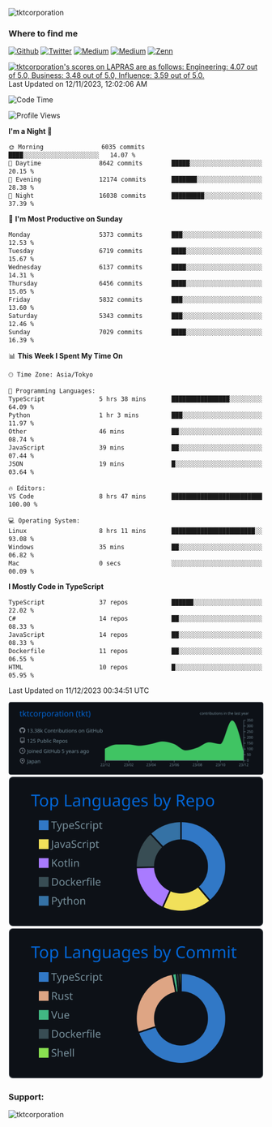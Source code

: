 <p align="left"> <img src="https://komarev.com/ghpvc/?username=tktcorporation&label=Profile%20views&color=0e75b6&style=flat" alt="tktcorporation" /> </p>

<h3>Where to find me</h3>
<p>
<a href="https://github.com/tktcorporation" target="_blank"><img alt="Github" src="https://img.shields.io/badge/GitHub-%2312100E.svg?&style=for-the-badge&logo=Github&logoColor=white" /></a>
<a href="https://twitter.com/tktcorporation" target="_blank"><img alt="Twitter" src="https://img.shields.io/badge/twitter-%231DA1F2.svg?&style=for-the-badge&logo=twitter&logoColor=white" /></a>
<a href="https://www.linkedin.com/in/tktcorporation" target="_blank"><img alt="Medium" src="https://img.shields.io/badge/linkdin-0a66c2.svg?&style=for-the-badge&logo=linkedin&logoColor=white" /></a>
<a href="https://qiita.com/tktcorporation" target="_blank"><img alt="Medium" src="https://img.shields.io/badge/qiita-55C500.svg?&style=for-the-badge&logo=qiita&logoColor=white" /></a>
<a href="https://zenn.dev/tktcorporation" target="_blank"><img alt="Zenn" src="https://img.shields.io/badge/Zenn-3EA8FF.svg?&style=for-the-badge&logo=Zenn&logoColor=white" /></a>
</p>

<!--START_SECTION:lapras-card-->
<p ><a href="https://lapras.com/public/tktcorporation" target="_blank" rel="noopener noreferrer"><img alt="tktcorporation's scores on LAPRAS are as follows: Engineering: 4.07 out of 5.0, Business: 3.48 out of 5.0, Influence: 3.59 out of 5.0." src="https://lapras-card-generator.vercel.app/api/svg?e=4.07&b=3.48&i=3.59&b1=%23232323&b2=%236d6d6d&i1=%23212121&i2=%23818181&l=en" width="300" ></a>  
Last Updated on 12/11/2023, 12:02:06 AM</p>
<!--END_SECTION:lapras-card-->
  
<!--START_SECTION:waka-->
![Code Time](http://img.shields.io/badge/Code%20Time-1%2C315%20hrs%2037%20mins-blue)

![Profile Views](http://img.shields.io/badge/Profile%20Views-12-blue)

**I'm a Night 🦉** 

```text
🌞 Morning                6035 commits        ████░░░░░░░░░░░░░░░░░░░░░   14.07 % 
🌆 Daytime                8642 commits        █████░░░░░░░░░░░░░░░░░░░░   20.15 % 
🌃 Evening                12174 commits       ███████░░░░░░░░░░░░░░░░░░   28.38 % 
🌙 Night                  16038 commits       █████████░░░░░░░░░░░░░░░░   37.39 % 
```
📅 **I'm Most Productive on Sunday** 

```text
Monday                   5373 commits        ███░░░░░░░░░░░░░░░░░░░░░░   12.53 % 
Tuesday                  6719 commits        ████░░░░░░░░░░░░░░░░░░░░░   15.67 % 
Wednesday                6137 commits        ████░░░░░░░░░░░░░░░░░░░░░   14.31 % 
Thursday                 6456 commits        ████░░░░░░░░░░░░░░░░░░░░░   15.05 % 
Friday                   5832 commits        ███░░░░░░░░░░░░░░░░░░░░░░   13.60 % 
Saturday                 5343 commits        ███░░░░░░░░░░░░░░░░░░░░░░   12.46 % 
Sunday                   7029 commits        ████░░░░░░░░░░░░░░░░░░░░░   16.39 % 
```


📊 **This Week I Spent My Time On** 

```text
🕑︎ Time Zone: Asia/Tokyo

💬 Programming Languages: 
TypeScript               5 hrs 38 mins       ████████████████░░░░░░░░░   64.09 % 
Python                   1 hr 3 mins         ███░░░░░░░░░░░░░░░░░░░░░░   11.97 % 
Other                    46 mins             ██░░░░░░░░░░░░░░░░░░░░░░░   08.74 % 
JavaScript               39 mins             ██░░░░░░░░░░░░░░░░░░░░░░░   07.44 % 
JSON                     19 mins             █░░░░░░░░░░░░░░░░░░░░░░░░   03.64 % 

🔥 Editors: 
VS Code                  8 hrs 47 mins       █████████████████████████   100.00 % 

💻 Operating System: 
Linux                    8 hrs 11 mins       ███████████████████████░░   93.08 % 
Windows                  35 mins             ██░░░░░░░░░░░░░░░░░░░░░░░   06.82 % 
Mac                      0 secs              ░░░░░░░░░░░░░░░░░░░░░░░░░   00.09 % 
```

**I Mostly Code in TypeScript** 

```text
TypeScript               37 repos            ██████░░░░░░░░░░░░░░░░░░░   22.02 % 
C#                       14 repos            ██░░░░░░░░░░░░░░░░░░░░░░░   08.33 % 
JavaScript               14 repos            ██░░░░░░░░░░░░░░░░░░░░░░░   08.33 % 
Dockerfile               11 repos            ██░░░░░░░░░░░░░░░░░░░░░░░   06.55 % 
HTML                     10 repos            █░░░░░░░░░░░░░░░░░░░░░░░░   05.95 % 
```




 Last Updated on 11/12/2023 00:34:51 UTC
<!--END_SECTION:waka-->

[![](https://raw.githubusercontent.com/tktcorporation/tktcorporation/master/profile-summary-card-output/github_dark/0-profile-details.svg)](https://github.com/vn7n24fzkq/github-profile-summary-cards)
[![](https://raw.githubusercontent.com/tktcorporation/tktcorporation/master/profile-summary-card-output/github_dark/1-repos-per-language.svg)](https://github.com/vn7n24fzkq/github-profile-summary-cards) [![](https://raw.githubusercontent.com/tktcorporation/tktcorporation/master/profile-summary-card-output/github_dark/2-most-commit-language.svg)](https://github.com/vn7n24fzkq/github-profile-summary-cards)

<h3 align="left">Support:</h3>
<p><a href="https://www.buymeacoffee.com/tktcorporation"> <img align="left" src="https://cdn.buymeacoffee.com/buttons/v2/default-yellow.png" height="50" width="210" alt="tktcorporation" /></a></p><br><br>

